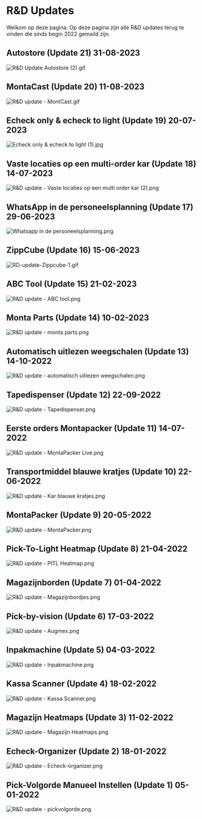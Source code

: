 # R&D Updates

Welkom op deze pagina. Op deze pagina zijn alle R&D updates terug te vinden die sinds begin 2022 gemaild zijn.

## Autostore (Update 21) 31-08-2023
![R&D Update Autostore (2).gif](../../Attachments/R&D%20Update%20Autostore%20(2)-e8a76b8f-495b-403b-be3a-a9ade7e3b056.gif)

## MontaCast (Update 20) 11-08-2023
![R&D update - MontCast.gif](../../Attachments/R&D%20update%20-%20MontCast-02eff21a-e989-4a38-a96e-3678f473f189.gif)

## Echeck only & echeck to light (Update 19) 20-07-2023
![Echeck only & echeck to light (1).jpg](../../Attachments/Echeck%20only%20&%20echeck%20to%20light%20(1)-ea127d59-22b1-4527-8dae-37b5cabbe703.jpg)

## Vaste locaties op een multi-order kar (Update 18) 14-07-2023
![R&D update - Vaste locaties op een multi order kar (2).png](../../Attachments/R&D%20update%20-%20Vaste%20locaties%20op%20een%20multi%20order%20kar%20(2)-f13d1fdf-939c-45d8-9efd-f3f202373f72.png)

## WhatsApp in de personeelsplanning (Update 17) 29-06-2023
![Whatsapp in de personeelsplanning.png](../../Attachments/Whatsapp%20in%20de%20personeelsplanning-23a6cd18-2382-4cc0-bc48-c51b51e503d2.png)

## ZippCube (Update 16) 15-06-2023
![RD-update-Zippcube-1.gif](../../Attachments/RD-update-Zippcube-1-f0ed6e07-38e5-490d-9969-000368b5c935.gif)

## ABC Tool (Update 15) 21-02-2023
![R&D update - ABC tool.png](../../Attachments/R&D%20update%20-%20ABC%20tool-865f2e6d-eda5-4f88-9edb-0c065e2f1171.png)

## Monta Parts (Update 14) 10-02-2023
![R&D update - monta parts.png](../../Attachments/R&D%20update%20-%20monta%20parts-bb303997-b81d-4896-9900-b61536421746.png)

## Automatisch uitlezen weegschalen (Update 13) 14-10-2022
![R&D update - automatisch uitlezen weegschalen.png](../../Attachments/R&D%20update%20-%20automatisch%20uitlezen%20weegschalen-aa5adfea-7e8b-4a01-be1b-f67bf92fb6b6.png)

## Tapedispenser (Update 12) 22-09-2022
![R&D update -  Tapedispenser.png](../../Attachments/R&D%20update%20-%20%20Tapedispenser-16dfc9da-0ebb-4471-98c6-6625795359ca.png)

## Eerste orders Montapacker (Update 11) 14-07-2022
![R&D update - MontaPacker Live.png](../../Attachments/R&D%20update%20-%20MontaPacker%20Live-89b1eafa-ee8d-4e47-acd2-da6a60aaec9d.png)

## Transportmiddel blauwe kratjes (Update 10) 22-06-2022
![R&D update - Kar blauwe kratjes.png](../../Attachments/R&D%20update%20-%20Kar%20blauwe%20kratjes-95cb7ed1-6039-41bf-9bac-e223fec737fd.png)

## MontaPacker (Update 9) 20-05-2022
![R&D update - MontaPacker.png](../../Attachments/R&D%20update%20-%20MontaPacker-b83e366f-386d-4f4a-94c6-219da03bda4a.png)

## Pick-To-Light Heatmap (Update 8) 21-04-2022
![R&D update - PITL Heatmap.png](../../Attachments/R&D%20update%20-%20PITL%20Heatmap-874c2a41-012d-449a-8659-977c2f6bb90c.png)

## Magazijnborden (Update 7) 01-04-2022
![R&D update - Magazijnbordjes.png](../../Attachments/R&D%20update%20-%20Magazijnbordjes-2bca00f5-9be3-4141-a17e-7bc75da72e42.png)

## Pick-by-vision (Update 6) 17-03-2022
![R&D update - Augmex.png](../../Attachments/R&D%20update%20-%20Augmex-04405d9a-95b5-4c8a-8af6-f67010c994de.png)

## Inpakmachine (Update 5) 04-03-2022
![R&D update - Inpakmachine.png](../../Attachments/R&D%20update%20-%20Inpakmachine-8d94710f-3b2d-4e25-852f-39456ea82f42.png)

## Kassa Scanner (Update 4) 18-02-2022
![R&D update - Kassa Scanner.png](../../Attachments/R&D%20update%20-%20Kassa%20Scanner-a82c6209-f33a-4be8-a5c8-327ee2ffc4a4.png)

## Magazijn Heatmaps (Update 3) 11-02-2022
![R&D update - Magazijn Heatmaps.png](../../Attachments/R&D%20update%20-%20Magazijn%20Heatmaps-81f11b77-04c2-46a5-9545-29050a728a8c.png)

## Echeck-Organizer (Update 2) 18-01-2022
![R&D update - Echeck-organizer.png](../../Attachments/R&D%20update%20-%20Echeck-organizer-1fc7def6-61bf-45d2-a549-fc0a1871e690.png)

## Pick-Volgorde Manueel Instellen (Update 1) 05-01-2022
![R&D update - pickvolgorde.png](../../Attachments/R&D%20update%20-%20pickvolgorde-0e4ed409-657c-43ea-ad56-3efefcfe1deb.png)
